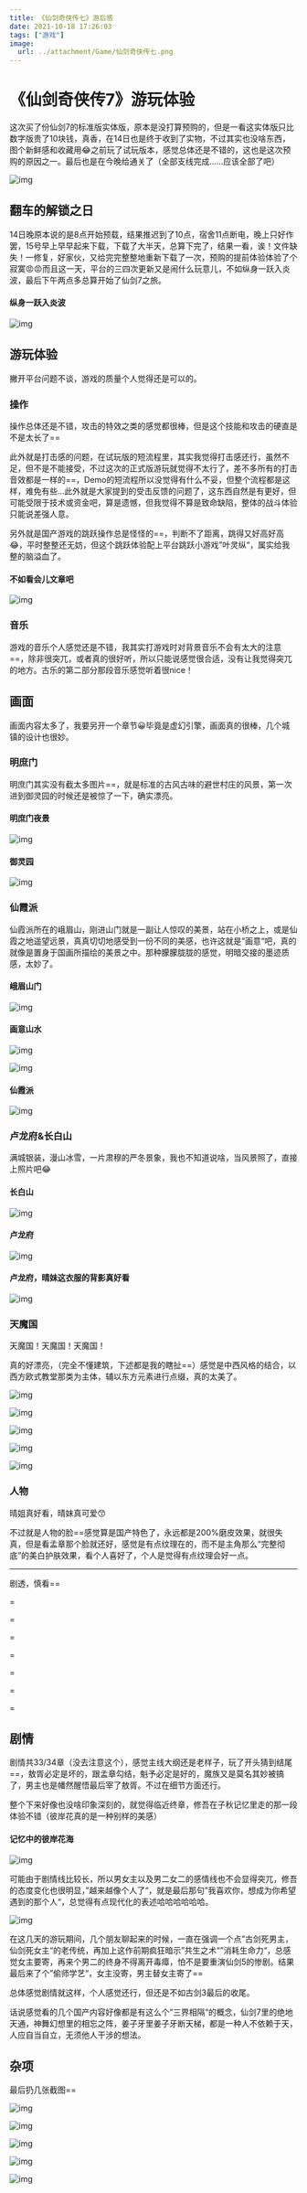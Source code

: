 ```yaml
---
title: 《仙剑奇侠传七》游后感
date: 2021-10-18 17:26:03
tags: ["游戏"]
image:
  url: ../attachment/Game/仙剑奇侠传七.png
---
```


# 《仙剑奇侠传7》游玩体验

这次买了份仙剑7的标准版实体版，原本是没打算预购的，但是一看这实体版只比数字版贵了10块钱，真香，在14日也是终于收到了实物，不过其实也没啥东西，图个新鲜感和收藏用😂之前玩了试玩版本，感觉总体还是不错的，这也是这次预购的原因之一。最后也是在今晚给通关了（全部支线完成......应该全部了吧）

![img](https://imgheybox.max-c.com/bbs/2021/10/18/61991a8831e204185b1cceeac0f6ed94/thumb.jpeg)

## 翻车的解锁之日

14日晚原本说的是8点开始预载，结果推迟到了10点，宿舍11点断电，晚上只好作罢，15号早上早早起来下载，下载了大半天，总算下完了，结果一看，诶！文件缺失！一修复，好家伙，又给完完整整地重新下载了一次，预购的提前体验体验了个寂寞😡😡而且这一天，平台的三四次更新又是闹什么玩意儿，不如纵身一跃入炎波，最后下午两点多总算开始了仙剑7之旅。

#### 纵身一跃入炎波

![img](https://imgheybox.max-c.com/bbs/2021/10/18/172ae8ee17b862fe113540a71e2cfb62/thumb.png)

## 游玩体验

撇开平台问题不谈，游戏的质量个人觉得还是可以的。

### 操作

操作总体还是不错，攻击的特效之类的感觉都很棒，但是这个技能和攻击的硬直是不是太长了==

此外就是打击感的问题，在试玩版的短流程里，其实我觉得打击感还行，虽然不足，但不是不能接受，不过这次的正式版游玩就觉得不太行了，差不多所有的打击音效都是一样的==，Demo的短流程所以没觉得有什么不妥，但整个流程都是这样，难免有些...此外就是大家提到的受击反馈的问题了，这东西自然是有更好，但可能受限于技术或资金吧，算是遗憾，但我觉得不算是致命缺陷，整体的战斗体验只能说差强人意。

另外就是国产游戏的跳跃操作总是怪怪的==，判断不了距离，跳得又好高好高😂，平时整整还无妨，但这个跳跃体验配上平台跳跃小游戏”叶灵纵“，属实给我整的脑溢血了。

#### 不如看会儿文章吧

![img](https://imgheybox.max-c.com/bbs/2021/10/18/43c5cdaa0a32bfd768de645c7e9f0efb/thumb.png)

### 音乐

游戏的音乐个人感觉还是不错，我其实打游戏时对背景音乐不会有太大的注意==，除非很突兀，或者真的很好听，所以只能说感觉很合适，没有让我觉得突兀的地方。古乐的第二部分那段音乐感觉听着很nice！

## 画面

画面内容太多了，我要另开一个章节😀毕竟是虚幻引擎，画面真的很棒，几个城镇的设计也很妙。

### 明庶门

明庶门其实没有截太多图片==，就是标准的古风古味的避世村庄的风景，第一次进到御灵园的时候还是被惊了一下，确实漂亮。

#### 明庶门夜景
![img](https://imgheybox.max-c.com/bbs/2021/10/18/62480c189eb817fdc0d270dc53f53ac5/thumb.png)

#### 御灵园
![img](https://imgheybox.max-c.com/bbs/2021/10/18/4f4733bd2e9c956e21c5a4b78c229c10/thumb.png)

### 仙霞派

仙霞派所在的峨眉山，刚进山门就是一副让人惊叹的美景，站在小桥之上，或是仙霞之地遥望远景，真真切切地感受到一份不同的美感，也许这就是”画意“吧，真的就像是置身于国画所描绘的美景之中。那种朦朦胧胧的感觉，明暗交接的墨迹质感，太妙了。

#### 峨眉山门
![img](https://imgheybox.max-c.com/bbs/2021/10/18/2b5d3cba2379c42af54f38d658d025b1/thumb.png)

#### 画意山水
![img](https://imgheybox.max-c.com/bbs/2021/10/18/1e6f0e8aa663f2bf9806e9fbb157c67e/thumb.png)

![img](https://imgheybox.max-c.com/bbs/2021/10/18/dcb68fc674dd38f9f10c78c902dbde1f/thumb.png)

#### 仙霞派
![img](https://imgheybox.max-c.com/bbs/2021/10/18/b8189cbb71c33aa6cca63dabef9f4cdb/thumb.png)

### 卢龙府&长白山

满城银装，漫山冰雪，一片肃穆的严冬景象，我也不知道说啥，当风景照了，直接上照片吧😂
#### 长白山
![img](https://imgheybox.max-c.com/bbs/2021/10/18/bb39ace3d90519543aab855d077f28a4/thumb.png)
#### 卢龙府
![img](https://imgheybox.max-c.com/bbs/2021/10/18/53d2852bac04645ecc97ff700d72caef/thumb.png)

#### 卢龙府，晴妹这衣服的背影真好看
![img](https://imgheybox.max-c.com/bbs/2021/10/18/1d11865cb1bdccb098e44a9ab5a63fb7/thumb.png)

### 天魔国

天魔国！天魔国！天魔国！

真的好漂亮，（完全不懂建筑，下述都是我的瞎扯==）感觉是中西风格的结合，以西方欧式教堂那类为主体，辅以东方元素进行点缀，真的太美了。

![img](https://imgheybox.max-c.com/bbs/2021/10/18/a5809242682b5f316bf52527bb076873/thumb.png)

![img](https://imgheybox.max-c.com/bbs/2021/10/18/89a28bcbc5136e8c7bb056684970b180/thumb.png)

![img](https://imgheybox.max-c.com/bbs/2021/10/18/cc22eb14fa502ddf43801d05ca14a72c/thumb.png)

![img](https://imgheybox.max-c.com/bbs/2021/10/18/b96ebbd97924a88ed546293c08205226/thumb.png)

![img](https://imgheybox.max-c.com/bbs/2021/10/18/35674e819d1ba7d6ca15f2b8dda27138/thumb.png)

### 人物

晴姐真好看，晴妹真可爱😙

不过就是人物的脸==感觉算是国产特色了，永远都是200%磨皮效果，就很失真，但是看孟章那个脸就还好，感觉是有点纹理在的，而不是主角那么“完整彻底”的美白护肤效果，看个人喜好了，个人是觉得有点纹理会好一点。

------

剧透，慎看==

=

=

=

=

=

=

=

## 剧情

剧情共33/34章（没去注意这个），感觉主线大纲还是老样子，玩了开头猜到结尾==，敖胥必定是坏的，跟孟章勾结，魁予必定是好的，魔族又是莫名其妙被搞了，男主也是幡然醒悟最后宰了敖胥。不过在细节方面还行。

整个下来好像也没啥印象深刻的，就觉得临近终章，修吾在子秋记忆里走的那一段体验不错（彼岸花真的是一种别样的美感）

#### 记忆中的彼岸花海
![img](https://imgheybox.max-c.com/bbs/2021/10/18/12c935a00ee0a64610a4f1f83bbb9446/thumb.png)

可能由于剧情线比较长，所以男女主以及男二女二的感情线也不会显得突兀，修吾的态度变化也很明显，”越来越像个人了“，就是最后那句”我喜欢你，想成为你希望遇到的那个人“，总觉得有点现代化的表述哈哈哈哈哈哈。

![img](https://imgheybox.max-c.com/bbs/2021/10/18/0584f861413531e88d909c59651db9c0/thumb.png)

在这几天的游玩期间，几个朋友聊起来的时候，一直在强调一个点”古剑死男主，仙剑死女主“的老传统，再加上这作前期疯狂暗示”共生之术“”消耗生命力“，总感觉女主要寄，再来个男二的终身不得离开毒瘴，怕不是要重演仙剑5的惨剧。结果最后来了个”偷师学艺“，女主没寄，男主替女主寄了==

总体感觉剧情就这样，个人感觉还行，但还是不如古剑3最后的收尾。

话说感觉看的几个国产内容好像都是有这么个”三界相隔“的概念，仙剑7里的绝地天通，神舞幻想里的相忘之阵，姜子牙里姜子牙断天梯，都是一种人不依赖于天，人应自当自立，无须他人干涉的想法。

## 杂项

最后扔几张截图==

![img](https://imgheybox.max-c.com/bbs/2021/10/18/9b81611e20d876a208b7c991c48fe188/thumb.png)

![img](https://imgheybox.max-c.com/bbs/2021/10/18/a2105bcfdba0ec860b9482dfa411c842/thumb.png)

![img](https://imgheybox.max-c.com/bbs/2021/10/18/95eba03fb755cd51cb0d457189d41c6e/thumb.png)

![img](https://imgheybox.max-c.com/bbs/2021/10/18/75f863b4c5ffc7e87806d553b56392c2/thumb.png)

![img](https://imgheybox.max-c.com/bbs/2021/10/18/420fffc249afef265bd53d1f8856e6de/thumb.png)